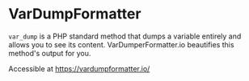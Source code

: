 # VarDumpFormatter

`var_dump` is a PHP standard method that dumps a variable entirely and allows you to see its content. VarDumperFormatter.io beautifies this method's output for you.

Accessible at https://vardumpformatter.io/
